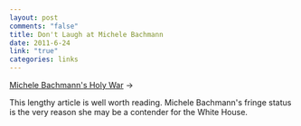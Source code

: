 ```yaml
--- 
layout: post
comments: "false"
title: Don't Laugh at Michele Bachmann
date: 2011-6-24
link: "true"
categories: links
---
```

<a title="Michele Bachmann's Holy War" href="http://www.rollingstone.com/politics/news/michele-bachmanns-holy-war-20110622?page=1">Michele Bachmann's Holy War</a> &rarr;
<br />

This lengthy article is well worth reading. Michele Bachmann's fringe status is the very reason she may be a contender for the White House.
